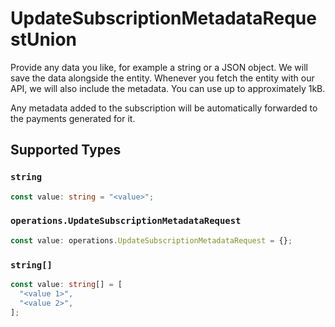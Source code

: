 # UpdateSubscriptionMetadataRequestUnion

Provide any data you like, for example a string or a JSON object. We will save the data alongside the
entity. Whenever you fetch the entity with our API, we will also include the metadata. You can use up to
approximately 1kB.

Any metadata added to the subscription will be automatically forwarded to the payments generated for it.


## Supported Types

### `string`

```typescript
const value: string = "<value>";
```

### `operations.UpdateSubscriptionMetadataRequest`

```typescript
const value: operations.UpdateSubscriptionMetadataRequest = {};
```

### `string[]`

```typescript
const value: string[] = [
  "<value 1>",
  "<value 2>",
];
```

